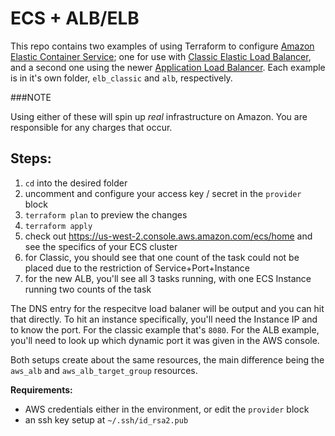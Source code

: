 # ECS + ALB/ELB

This repo contains two examples of using Terraform to configure [Amazon Elastic
Container Service][ecs]; one for use with [Classic Elastic Load Balancer][elb], and a second
one using the newer [Application Load Balancer][alb]. Each example is in it's own
folder, `elb_classic` and `alb`, respectively.

###NOTE

Using either of these will spin up *real* infrastructure on Amazon. You are
responsible for any charges that occur. 

## Steps:

1. `cd` into the desired folder
1. uncomment and configure your access key / secret in the `provider` block
1. `terraform plan` to preview the changes
1. `terraform apply`
1. check out https://us-west-2.console.aws.amazon.com/ecs/home and see the
   specifics of your ECS cluster
1. for Classic, you should see that one count of the task could not be placed
   due to the restriction of Service+Port+Instance
1. for the new ALB, you'll see all 3 tasks running, with one ECS Instance
   running two counts of the task

The DNS entry for the respecitve load balaner will be output and you can hit
that directly. To hit an instance specifically, you'll need the Instance IP and
to know the port. For the classic example that's `8080`. For the ALB example,
you'll need to look up which dynamic port it was given in the AWS console. 

Both setups create about the same resources, the main difference being the `aws_alb`
and `aws_alb_target_group` resources.


**Requirements:**

- AWS credentials either in the environment, or edit the `provider` block
- an ssh key setup at `~/.ssh/id_rsa2.pub`

[ecs]: https://aws.amazon.com/ecs/?hp=tile
[elb]: http://docs.aws.amazon.com/elasticloadbalancing/latest/classic/introduction.html
[alb]: http://docs.aws.amazon.com/elasticloadbalancing/latest/application/introduction.html
